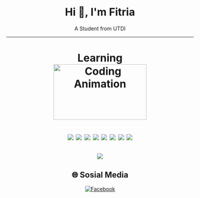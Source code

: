 <!-- <img src="banner_github.png" alt="GitHub Banner" width="100%" /> -->
<h1 align="center"> Hi 👋, I'm Fitria </h1> 

<p align="center"> A Student from UTDI </p>

<hr></hr>

<!-- Mmpelajari -->
<h1 align="center"> 
 Learning <br>
 <img src="https://media.giphy.com/media/qgQUggAC3Pfv687qPC/giphy.gif" height="150" width="250" alt="Coding Animation">
<p align="center">
  <img src="https://img.shields.io/badge/python-3670A0?style=for-the-badge&logo=python&logoColor=ffdd54">
  <img src="https://img.shields.io/badge/git-%23F05033.svg?style=for-the-badge&logo=git&logoColor=white">
  <img src="https://img.shields.io/badge/github-%23121011.svg?style=for-the-badge&logo=github&logoColor=white">
  <img src="https://img.shields.io/badge/Java-007396?style=for-the-badge&logo=java&logoColor=white">
  <img src="https://img.shields.io/badge/github%20actions-%232671E5.svg?style=for-the-badge&logo=githubactions&logoColor=white">
  <img src="https://img.shields.io/badge/html5-E34F26?style=for-the-badge&logo=html5&logoColor=white">
  <img src="https://img.shields.io/badge/css3-1572B6?style=for-the-badge&logo=css3&logoColor=white">
  <img src="https://img.shields.io/badge/javascript-F7DF1E?style=for-the-badge&logo=javascript&logoColor=black">
</p>

</h1>

<p align="center">
 <img src="https://github-readme-stats.vercel.app/api/top-langs/?username=Fitria2106&theme=blue_navy&hide_border=false&include_all_commits=false&count_private=false&layout=compact">
</p>

<!-- Sosial Media -->

<h2 align="center"> 🌐 Sosial Media </h2>
<p align="center">
  
  <a href="https://www.facebook.com/profile.php?id=61575920580623" target="_blank">
    <img src="https://img.shields.io/badge/Facebook-%231877F2.svg?logo=Facebook&logoColor=white" alt="Facebook">
  </a>
</p>

 <!--<p>
  <img align="center" src="https://github-readme-streak-stats.herokuapp.com/?user=fransis96&" alt="fransis96" />
 <img align="left" src="https://github-readme-stats.vercel.app/api/top-langs?username=fransis96&show_icons=true&locale=en&layout=compact" alt="fransis96" />
 </p> -->
